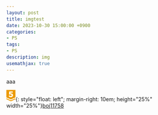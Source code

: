 ```yaml
---
layout: post
title: imgtest
date: 2023-10-30 15:00:00 +0900
categories:
- PS
tags:
- PS
description: img
usemathjax: true
---
```


aaa
<!-- more -->

![G5](/assets/images/rate/G5.svg){: style="float: left"; margin-right: 10em; height="25%" width="25%"}[boj11758](https://www.acmicpc.net/problem/11758)